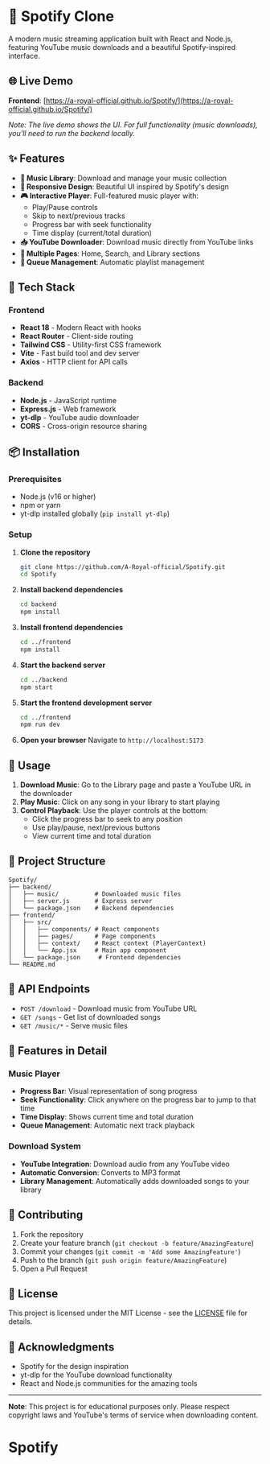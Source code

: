 # 🎵 Spotify Clone

A modern music streaming application built with React and Node.js, featuring YouTube music downloads and a beautiful Spotify-inspired interface.

## 🌐 Live Demo

**Frontend**: [https://a-royal-official.github.io/Spotify/](https://a-royal-official.github.io/Spotify/)

*Note: The live demo shows the UI. For full functionality (music downloads), you'll need to run the backend locally.*

## ✨ Features

- **🎵 Music Library**: Download and manage your music collection
- **📱 Responsive Design**: Beautiful UI inspired by Spotify's design
- **🎮 Interactive Player**: Full-featured music player with:
  - Play/Pause controls
  - Skip to next/previous tracks
  - Progress bar with seek functionality
  - Time display (current/total duration)
- **📥 YouTube Downloader**: Download music directly from YouTube links
- **🎯 Multiple Pages**: Home, Search, and Library sections
- **🔄 Queue Management**: Automatic playlist management

## 🚀 Tech Stack

### Frontend
- **React 18** - Modern React with hooks
- **React Router** - Client-side routing
- **Tailwind CSS** - Utility-first CSS framework
- **Vite** - Fast build tool and dev server
- **Axios** - HTTP client for API calls

### Backend
- **Node.js** - JavaScript runtime
- **Express.js** - Web framework
- **yt-dlp** - YouTube audio downloader
- **CORS** - Cross-origin resource sharing

## 📦 Installation

### Prerequisites
- Node.js (v16 or higher)
- npm or yarn
- yt-dlp installed globally (`pip install yt-dlp`)

### Setup

1. **Clone the repository**
   ```bash
   git clone https://github.com/A-Royal-official/Spotify.git
   cd Spotify
   ```

2. **Install backend dependencies**
   ```bash
   cd backend
   npm install
   ```

3. **Install frontend dependencies**
   ```bash
   cd ../frontend
   npm install
   ```

4. **Start the backend server**
   ```bash
   cd ../backend
   npm start
   ```

5. **Start the frontend development server**
   ```bash
   cd ../frontend
   npm run dev
   ```

6. **Open your browser**
   Navigate to `http://localhost:5173`

## 🎯 Usage

1. **Download Music**: Go to the Library page and paste a YouTube URL in the downloader
2. **Play Music**: Click on any song in your library to start playing
3. **Control Playback**: Use the player controls at the bottom:
   - Click the progress bar to seek to any position
   - Use play/pause, next/previous buttons
   - View current time and total duration

## 📁 Project Structure

```
Spotify/
├── backend/
│   ├── music/          # Downloaded music files
│   ├── server.js       # Express server
│   └── package.json    # Backend dependencies
├── frontend/
│   ├── src/
│   │   ├── components/ # React components
│   │   ├── pages/      # Page components
│   │   ├── context/    # React context (PlayerContext)
│   │   └── App.jsx     # Main app component
│   └── package.json     # Frontend dependencies
└── README.md
```

## 🔧 API Endpoints

- `POST /download` - Download music from YouTube URL
- `GET /songs` - Get list of downloaded songs
- `GET /music/*` - Serve music files

## 🎨 Features in Detail

### Music Player
- **Progress Bar**: Visual representation of song progress
- **Seek Functionality**: Click anywhere on the progress bar to jump to that time
- **Time Display**: Shows current time and total duration
- **Queue Management**: Automatic next track playback

### Download System
- **YouTube Integration**: Download audio from any YouTube video
- **Automatic Conversion**: Converts to MP3 format
- **Library Management**: Automatically adds downloaded songs to your library

## 🤝 Contributing

1. Fork the repository
2. Create your feature branch (`git checkout -b feature/AmazingFeature`)
3. Commit your changes (`git commit -m 'Add some AmazingFeature'`)
4. Push to the branch (`git push origin feature/AmazingFeature`)
5. Open a Pull Request

## 📄 License

This project is licensed under the MIT License - see the [LICENSE](LICENSE) file for details.

## 🙏 Acknowledgments

- Spotify for the design inspiration
- yt-dlp for the YouTube download functionality
- React and Node.js communities for the amazing tools

---

**Note**: This project is for educational purposes only. Please respect copyright laws and YouTube's terms of service when downloading content.
# Spotify

